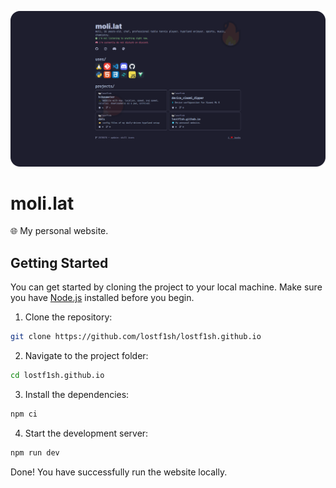 ![](./public/screenshot.png)

# moli.lat
🌐 My personal website.

## Getting Started
You can get started by cloning the project to your local machine. Make sure you have [Node.js](https://nodejs.org/) installed before you begin.

1. Clone the repository:

```bash
git clone https://github.com/lostf1sh/lostf1sh.github.io
```

2. Navigate to the project folder:
```bash
cd lostf1sh.github.io
```

3. Install the dependencies:
```bash
npm ci
```

4. Start the development server:
```bash
npm run dev
```

Done! You have successfully run the website locally.

